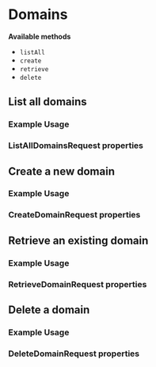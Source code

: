 # Domains

**Available methods**

* `listAll`
* `create`
* `retrieve`
* `delete`

List all domains
----------------

### Example Usage

### ListAllDomainsRequest properties

Create a new domain
----------------

### Example Usage

### CreateDomainRequest properties

Retrieve an existing domain
---------------------------

### Example Usage

### RetrieveDomainRequest properties

Delete a domain
---------------

### Example Usage

### DeleteDomainRequest properties
